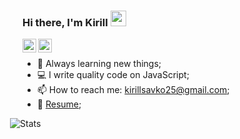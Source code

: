 ### Hi there, I'm Kirill <img src="https://media.giphy.com/media/hvRJCLFzcasrR4ia7z/giphy.gif" width="25px">

<a href="https://www.linkedin.com/in/kirill-savko/">
  <img align="left" alt="Kirill's LinkedIn" width="22px" src="https://raw.githubusercontent.com/peterthehan/peterthehan/master/assets/linkedin.svg" />
</a>

<a href="https://t.me/kirill_savko">
  <img align="left" alt="Kirill's Telegram" width="22px" src="https://www.flaticon.com/svg/static/icons/svg/2111/2111646.svg" />
</a>

<br>
<ul></ul>

- 🔭 Always learning new things;
- 💻 I write quality code on JavaScript;
- 📫 How to reach me: <a href="mailto: kirillsavko25@gmail.com">kirillsavko25@gmail.com</a>;
- 📝 [Resume](https://drive.google.com/file/d/1SL_cYwhh1We6XYE9YPHQ4M5_k5u0t-Ji/view?usp=sharing);

<div style="margin-bottom: 10px;"></div>

 <img align="left" alt="Stats" src="https://github-readme-stats.vercel.app/api?username=kirillsavko&show_icons=true&hide_border=true&hide=stars" style="margin-left: -20px;" />
